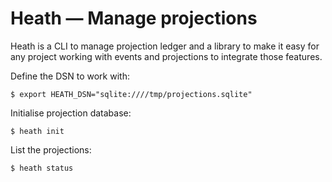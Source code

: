 # Heath — Manage projections

Heath is a CLI to manage projection ledger and a library to make it easy
for any project working with events and projections to integrate those features.

Define the DSN to work with:

```console
$ export HEATH_DSN="sqlite:////tmp/projections.sqlite"
```

Initialise projection database:

```console
$ heath init
```

List the projections:

```console
$ heath status
```
